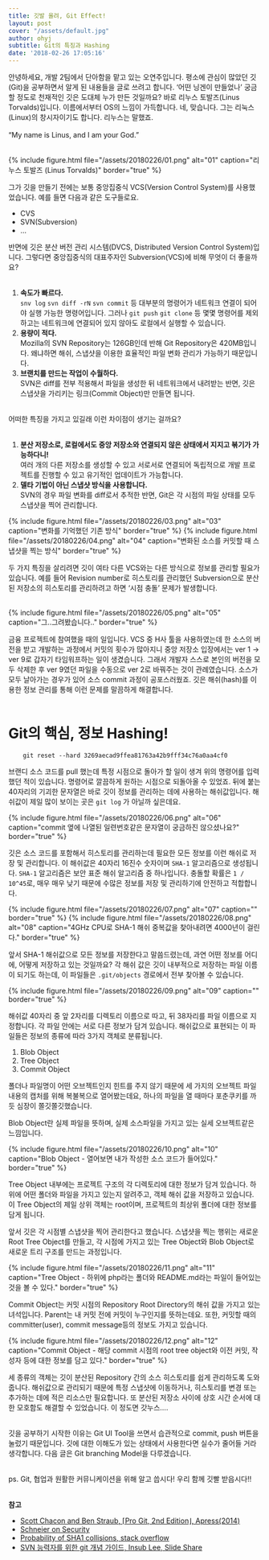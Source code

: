 ```yaml
---
title: 깃발 올려, Git Effect!
layout: post
cover: "/assets/default.jpg"
author: ohyj
subtitle: Git의 특징과 Hashing
date: '2018-02-26 17:05:16'
---
```


안녕하세요, 개발 2팀에서 단아함을 맡고 있는 오연주입니다. 평소에 관심이 많았던 깃(Git)을 공부하면서 알게 된 내용들을 글로 쓰려고 합니다. ‘어떤 닝겐이 만들었나’ 궁금할 정도로 천재적인 깃은 도대체 누가 만든 것일까요? 바로 리누스 토발즈(Linus Torvalds)입니다. 이름에서부터 OS의 느낌이 가득합니다. 네, 맞습니다. 그는 리눅스(Linux)의 창시자이기도 합니다. 리누스는 말했죠. <br><br>
“My name is Linus, and I am your God.” <br><br>

{% include figure.html file="/assets/20180226/01.png" alt="01" caption="리누스 토발즈 (Linus Torvalds)" border="true" %}

그가 깃을 만들기 전에는 보통 중앙집중식 VCS(Version Control System)를 사용했었습니다. 예를 들면 다음과 같은 도구들로요. <br>
- CVS
- SVN(Subversion)
- …

반면에 깃은 분산 버전 관리 시스템(DVCS, Distributed Version Control System)입니다. 그렇다면 중앙집중식의 대표주자인 Subversion(VCS)에 비해 무엇이 더 좋을까요? <br><br>

1. **속도가 빠르다.** <br>
  `snv log`   `svn diff -rN`  `svn commit`  등 대부분의 명령어가 네트워크 연결이 되어야 실행 가능한 명령어입니다. 그러나 `git push`  `git clone` 등 몇몇 명령어를 제외하고는 네트워크에 연결되어 있지 않아도 로컬에서 실행할 수 있습니다. <br>
2. **용량이 적다.** <br>
Mozilla의 SVN Repository는 126GB인데 반해 Git Repository은 420MB입니다. 왜냐하면 해쉬, 스냅샷을 이용한 효율적인 파일 변화 관리가 가능하기 때문입니다. <br>
3. **브랜치를 만드는 작업이 수월하다.** <br>
  SVN은 diff를 전부 적용해서 파일을 생성한 뒤 네트워크에서 내려받는 반면, 깃은 스냅샷을 가리키는 링크(Commit Object)만 만들면 됩니다.<br><br>

 어떠한 특징을 가지고 있길래 이런 차이점이 생기는 걸까요?<br><br>

1. **분산 저장소로, 로컬에서도 중앙 저장소와 연결되지 않은 상태에서 지지고 볶기가 가능하다니!** <br>
여러 개의 다른 저장소를 생성할 수 있고 서로서로 연결되어 독립적으로 개발 프로젝트를 진행할 수 있고 유기적인 업데이트가 가능합니다. <br>
2. **델타 기법이 아닌 스냅샷 방식을 사용합니다.** <br>
SVN의 경우 파일 변화를 diff로서 추적한 반면, Git은 각 시점의 파일 상태를 모두 스냅샷을 찍어 관리합니다. <br>

{% include figure.html file="/assets/20180226/03.png" alt="03" caption="변화를 기억했던 기존 방식" border="true" %}
{% include figure.html file="/assets/20180226/04.png" alt="04" caption="변화된 소스를 커밋할 때 스냅샷을 찍는 방식" border="true" %}

두 가지 특징을 살리려면 깃이 여타 다른 VCS와는 다른 방식으로 정보를 관리할 필요가 있습니다. 예를 들어 Revision number로 히스토리를 관리했던  Subversion으로 분산된 저장소의 히스토리를 관리하려고 하면 ‘시점 충돌’ 문제가 발생합니다. <br><br>

{% include figure.html file="/assets/20180226/05.png" alt="05" caption="그..그려봤습니다.." border="true" %}

금융 프로젝트에 참여했을 때의 일입니다. VCS 중 H사 툴을 사용하였는데 한 소스의 버전을 받고 개발하는 과정에서 커밋의 횟수가 많아지니 중앙 저장소 입장에서는 ver 1 → ver 9로 갑자기 타임워프하는 일이 생겼습니다. 그래서 개발자 스스로 본인의 버전을 모두 삭제한 후 ver 9였던 파일을 수동으로 ver 2로 바꿔주는 것이 관례였습니다. 소스가 모두 날아가는 경우가 있어 소스 commit 과정이 공포스러웠죠. 깃은 해쉬(hash)를 이용한 정보 관리를 통해 이런 문제를 말끔하게 해결합니다. <br><br>


# Git의 핵심, 정보 Hashing!
```
    git reset --hard 3269aecad9ffea81763a42b9fff34c76a0aa4cf0
```

브랜디 소스 코드를 pull 했는데 특정 시점으로 돌아가 할 일이 생겨 위의 명령어를 입력했던 적이 있습니다. 명령어로 깔끔하게 원하는 시점으로 되돌아올 수 있었죠. 뒤에 붙는 40자리의 기괴한 문자열은 바로 깃이 정보를 관리하는 데에 사용하는 해쉬값입니다. 해쉬값이 제일 많이 보이는 곳은  `git log` 가 아닐까 싶은데요. <br>

{% include figure.html file="/assets/20180226/06.png" alt="06" caption="commit 옆에 나열된 일련번호같은 문자열이 궁금하진 않으셨나요?" border="true" %}

깃은 소스 코드를 포함해서 히스토리를 관리하는데 필요한 모든 정보를 이런 해쉬로 저장 및 관리합니다. 이 해쉬값은 40자리 16진수 숫자이며  `SHA-1` 알고리즘으로 생성됩니다. `SHA-1` 알고리즘은 보안 표준 해쉬 알고리즘 중 하나입니다. 충돌할 확률은 `1 / 10^45`로, 매우 매우 낮기 때문에 수많은 정보를 저장 및 관리하기에 안전하고 적합합니다. <br>

{% include figure.html file="/assets/20180226/07.png" alt="07" caption="" border="true" %}
{% include figure.html file="/assets/20180226/08.png" alt="08" caption="4GHz CPU로 SHA-1 해쉬 중복값을 찾아내려면 4000년이 걸린다." border="true" %}

앞서 SHA-1 해쉬값으로 모든 정보를 저장한다고 말씀드렸는데, 과연 어떤 정보를 어디에, 어떻게 저장하고 있는 것일까요? 각 해쉬 값은 깃이 내부적으로 저장하는 파일 이름이 되기도 하는데, 이 파일들은 `.git/objects` 경로에서 전부 찾아볼 수 있습니다.  <br>

{% include figure.html file="/assets/20180226/09.png" alt="09" caption="" border="true" %}

해쉬값 40자리 중 앞 2자리를 디렉토리 이름으로 따고, 뒤 38자리를 파일 이름으로 지정합니다. 각 파일 안에는 서로 다른 정보가 담겨 있습니다. 해쉬값으로 표현되는 이 파일들은 정보의 종류에 따라 3가지 객체로 분류됩니다. <br>

1. Blob Object
2. Tree Object
3. Commit Object

폴더나 파일명이 어떤 오브젝트인지 힌트를 주지 않기 때문에 세 가지의 오브젝트 파일 내용의 캡처를 위해 복불복으로 열어봤는데요, 하나의 파일을 열 때마다 포춘쿠키를 까듯 심장이 쫄깃쫄깃했습니다. <br>

Blob Object란 실제  파일을 뜻하며, 실제 소스파일을 가지고 있는 실세 오브젝트같은 느낌입니다. <br>

{% include figure.html file="/assets/20180226/10.png" alt="10" caption="Blob Object - 열어보면 내가 작성한 소스 코드가 들어있다." border="true" %}

Tree Object 내부에는 프로젝트 구조의 각 디렉토리에 대한 정보가 담겨 있습니다. 하위에 어떤 폴더와 파일을 가지고 있는지 알려주고, 객체 해쉬 값을 저장하고 있습니다. 이 Tree Object의 제일 상위 객체는 root이며, 프로젝트의 최상위 폴더에 대한 정보를 담게 됩니다. <br>

앞서 깃은 각 시점별 스냅샷을 찍어 관리한다고 했습니다. 스냅샷을 찍는 행위는 새로운 Root Tree Object를 만들고, 각 시점에 가지고 있는 Tree Object와 Blob Object로 새로운 트리 구조를 만드는 과정입니다. <br>

{% include figure.html file="/assets/20180226/11.png" alt="11" caption="Tree Object - 하위에 php라는 폴더와 README.md라는 파일이 들어있는 것을 볼 수 있다." border="true" %}

Commit Object는 커밋 시점의 Repository Root Directory의 해쉬 값을 가지고 있는 녀석입니다. Parent는 내 커밋 전에 커밋이 누구인지를 뜻하는데요. 또한, 커밋할 때의 committer(user), commit message등의 정보도 가지고 있습니다. <br>

{% include figure.html file="/assets/20180226/12.png" alt="12" caption="Commit Object - 해당 commit 시점의 root tree object와 이전 커밋, 작성자 등에 대한 정보를 담고 있다." border="true" %}

세 종류의 객체는 깃이 분산된 Repository 간의 소스 히스토리를 쉽게 관리하도록 도와줍니다. 해쉬값으로 관리되기 때문에 특정 스냅샷에 이동하거나, 히스토리를 변경 또는 추가하는 데에 적은 리소스만 필요합니다. 또 분산된 저장소 사이에 상호 시간 순서에 대한 모호함도 해결할 수 있었습니다. 이 정도면 갓누스…. <br><br> 

깃을 공부하기 시작한 이유는 Git UI Tool을 쓰면서 습관적으로 commit, push 버튼을 눌렀기 때문입니다. 깃에 대한 이해도가 있는 상태에서 사용한다면 실수가 줄어들 거라 생각합니다. 다음 글은 Git branching Model을 다루겠습니다. <br><br>

ps. Git, 협업과 원활한 커뮤니케이션을 위해 알고 씁시다! 우리 함께 깃빨 받읍시다!! <br><br>



**참고** <br>
- [Scott Chacon and Ben Straub, ⌈Pro Git, 2nd Edition⌋, Apress(2014)](https://git-scm.com/book/en/v2)
- [Schneier on Security](https://www.schneier.com/blog/archives/2005/02/sha1_broken.html)
- [Probability of SHA1 collisions, stack overflow](https://stackoverflow.com/questions/1867191/probability-of-sha1-collisions)
- [SVN 능력자를 위한 git 개념 가이드, Insub Lee, Slide Share](https://www.slideshare.net/einsub/svn-git-17386752)